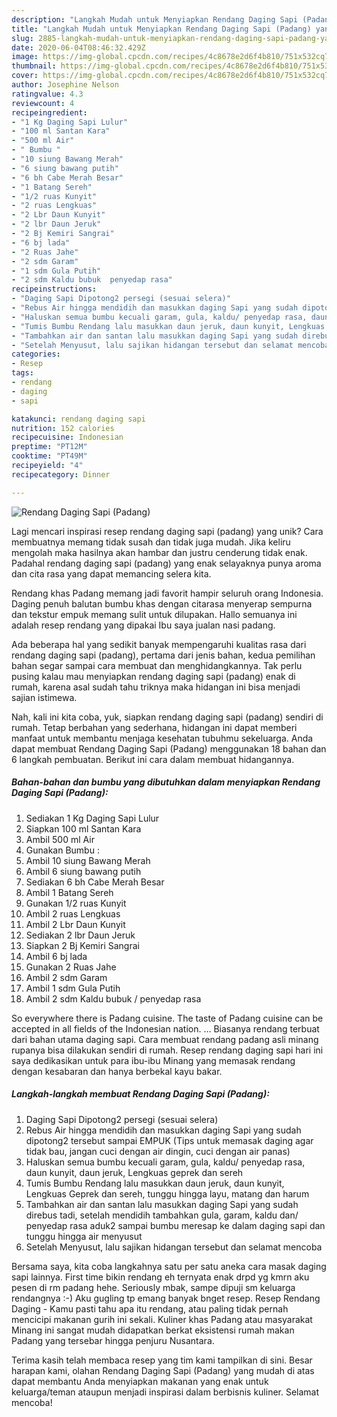 ```yaml
---
description: "Langkah Mudah untuk Menyiapkan Rendang Daging Sapi (Padang) yang Bisa Manjain Lidah"
title: "Langkah Mudah untuk Menyiapkan Rendang Daging Sapi (Padang) yang Bisa Manjain Lidah"
slug: 2885-langkah-mudah-untuk-menyiapkan-rendang-daging-sapi-padang-yang-bisa-manjain-lidah
date: 2020-06-04T08:46:32.429Z
image: https://img-global.cpcdn.com/recipes/4c8678e2d6f4b810/751x532cq70/rendang-daging-sapi-padang-foto-resep-utama.jpg
thumbnail: https://img-global.cpcdn.com/recipes/4c8678e2d6f4b810/751x532cq70/rendang-daging-sapi-padang-foto-resep-utama.jpg
cover: https://img-global.cpcdn.com/recipes/4c8678e2d6f4b810/751x532cq70/rendang-daging-sapi-padang-foto-resep-utama.jpg
author: Josephine Nelson
ratingvalue: 4.3
reviewcount: 4
recipeingredient:
- "1 Kg Daging Sapi Lulur"
- "100 ml Santan Kara"
- "500 ml Air"
- " Bumbu "
- "10 siung Bawang Merah"
- "6 siung bawang putih"
- "6 bh Cabe Merah Besar"
- "1 Batang Sereh"
- "1/2 ruas Kunyit"
- "2 ruas Lengkuas"
- "2 Lbr Daun Kunyit"
- "2 lbr Daun Jeruk"
- "2 Bj Kemiri Sangrai"
- "6 bj lada"
- "2 Ruas Jahe"
- "2 sdm Garam"
- "1 sdm Gula Putih"
- "2 sdm Kaldu bubuk  penyedap rasa"
recipeinstructions:
- "Daging Sapi Dipotong2 persegi (sesuai selera)"
- "Rebus Air hingga mendidih dan masukkan daging Sapi yang sudah dipotong2 tersebut sampai EMPUK (Tips untuk memasak daging agar tidak bau, jangan cuci dengan air dingin, cuci dengan air panas)"
- "Haluskan semua bumbu kecuali garam, gula, kaldu/ penyedap rasa, daun kunyit, daun jeruk, Lengkuas geprek dan sereh"
- "Tumis Bumbu Rendang lalu masukkan daun jeruk, daun kunyit, Lengkuas Geprek dan sereh, tunggu hingga layu, matang dan harum"
- "Tambahkan air dan santan lalu masukkan daging Sapi yang sudah direbus tadi, setelah mendidih tambahkan gula, garam, kaldu dan/ penyedap rasa aduk2 sampai bumbu meresap ke dalam daging sapi dan tunggu hingga air menyusut"
- "Setelah Menyusut, lalu sajikan hidangan tersebut dan selamat mencoba"
categories:
- Resep
tags:
- rendang
- daging
- sapi

katakunci: rendang daging sapi 
nutrition: 152 calories
recipecuisine: Indonesian
preptime: "PT12M"
cooktime: "PT49M"
recipeyield: "4"
recipecategory: Dinner

---
```



![Rendang Daging Sapi (Padang)](https://img-global.cpcdn.com/recipes/4c8678e2d6f4b810/751x532cq70/rendang-daging-sapi-padang-foto-resep-utama.jpg)

Lagi mencari inspirasi resep rendang daging sapi (padang) yang unik? Cara membuatnya memang tidak susah dan tidak juga mudah. Jika keliru mengolah maka hasilnya akan hambar dan justru cenderung tidak enak. Padahal rendang daging sapi (padang) yang enak selayaknya punya aroma dan cita rasa yang dapat memancing selera kita.

Rendang khas Padang memang jadi favorit hampir seluruh orang Indonesia. Daging penuh balutan bumbu khas dengan citarasa menyerap sempurna dan tekstur empuk memang sulit untuk dilupakan. Hallo semuanya ini adalah resep rendang yang dipakai Ibu saya jualan nasi padang.

Ada beberapa hal yang sedikit banyak mempengaruhi kualitas rasa dari rendang daging sapi (padang), pertama dari jenis bahan, kedua pemilihan bahan segar sampai cara membuat dan menghidangkannya. Tak perlu pusing kalau mau menyiapkan rendang daging sapi (padang) enak di rumah, karena asal sudah tahu triknya maka hidangan ini bisa menjadi sajian istimewa.


Nah, kali ini kita coba, yuk, siapkan rendang daging sapi (padang) sendiri di rumah. Tetap berbahan yang sederhana, hidangan ini dapat memberi manfaat untuk membantu menjaga kesehatan tubuhmu sekeluarga. Anda dapat membuat Rendang Daging Sapi (Padang) menggunakan 18 bahan dan 6 langkah pembuatan. Berikut ini cara dalam membuat hidangannya.

<!--inarticleads1-->

##### Bahan-bahan dan bumbu yang dibutuhkan dalam menyiapkan Rendang Daging Sapi (Padang):

1. Sediakan 1 Kg Daging Sapi Lulur
1. Siapkan 100 ml Santan Kara
1. Ambil 500 ml Air
1. Gunakan  Bumbu :
1. Ambil 10 siung Bawang Merah
1. Ambil 6 siung bawang putih
1. Sediakan 6 bh Cabe Merah Besar
1. Ambil 1 Batang Sereh
1. Gunakan 1/2 ruas Kunyit
1. Ambil 2 ruas Lengkuas
1. Ambil 2 Lbr Daun Kunyit
1. Sediakan 2 lbr Daun Jeruk
1. Siapkan 2 Bj Kemiri Sangrai
1. Ambil 6 bj lada
1. Gunakan 2 Ruas Jahe
1. Ambil 2 sdm Garam
1. Ambil 1 sdm Gula Putih
1. Ambil 2 sdm Kaldu bubuk / penyedap rasa


So everywhere there is Padang cuisine. The taste of Padang cuisine can be accepted in all fields of the Indonesian nation. … Biasanya rendang terbuat dari bahan utama daging sapi. Cara membuat rendang padang asli minang rupanya bisa dilakukan sendiri di rumah. Resep rendang daging sapi hari ini saya dedikasikan untuk para ibu-ibu Minang yang memasak rendang dengan kesabaran dan hanya berbekal kayu bakar. 

<!--inarticleads2-->

##### Langkah-langkah membuat Rendang Daging Sapi (Padang):

1. Daging Sapi Dipotong2 persegi (sesuai selera)
1. Rebus Air hingga mendidih dan masukkan daging Sapi yang sudah dipotong2 tersebut sampai EMPUK (Tips untuk memasak daging agar tidak bau, jangan cuci dengan air dingin, cuci dengan air panas)
1. Haluskan semua bumbu kecuali garam, gula, kaldu/ penyedap rasa, daun kunyit, daun jeruk, Lengkuas geprek dan sereh
1. Tumis Bumbu Rendang lalu masukkan daun jeruk, daun kunyit, Lengkuas Geprek dan sereh, tunggu hingga layu, matang dan harum
1. Tambahkan air dan santan lalu masukkan daging Sapi yang sudah direbus tadi, setelah mendidih tambahkan gula, garam, kaldu dan/ penyedap rasa aduk2 sampai bumbu meresap ke dalam daging sapi dan tunggu hingga air menyusut
1. Setelah Menyusut, lalu sajikan hidangan tersebut dan selamat mencoba


Bersama saya, kita coba langkahnya satu per satu aneka cara masak daging sapi lainnya. First time bikin rendang eh ternyata enak drpd yg kmrn aku pesen di rm padang hehe. Seriously mbak, sampe dipuji sm keluarga rendangnya :-) Aku gugling tp emang banyak bnget resep. Resep Rendang Daging - Kamu pasti tahu apa itu rendang, atau paling tidak pernah mencicipi makanan gurih ini sekali. Kuliner khas Padang atau masyarakat Minang ini sangat mudah didapatkan berkat eksistensi rumah makan Padang yang tersebar hingga penjuru Nusantara. 

Terima kasih telah membaca resep yang tim kami tampilkan di sini. Besar harapan kami, olahan Rendang Daging Sapi (Padang) yang mudah di atas dapat membantu Anda menyiapkan makanan yang enak untuk keluarga/teman ataupun menjadi inspirasi dalam berbisnis kuliner. Selamat mencoba!
